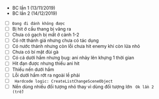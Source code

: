 * BC lần 1 (13/11/2019)
* BC lần 2 (14/12/2019)
- [ ] ```Đang đi đánh không được```
- [ ] Bị hit ở cầu thang bị văng ra
- [ ] Chưa có gạch bị mất ở cảnh 1-2
- [ ] Có rớt thánh giá nhưng chưa có tác dụng
- [ ] Có nước thánh nhưng còn lỗi chưa hit enemy khi còn lửa nhỏ
- [ ] Chưa có bí mật đùi gà
- [ ] Có cá dưới hầm nhưng bug: ani nhảy lên khựng 1 thời gian
- [ ] Hit đạn được nhưng thiếu ani hit
- [ ] Thiếu nến dưới hầm
- [ ] Lỗi dưới hầm rớt ra ngoài lề phải
- [ ] ``` Hardcode logic: CreateListChangeSceneObject```
- [ ] Nền dùng nhiều đối tượng nhỏ thay vì dùng đối tượng lớn
``` Ok lần 2 (trễ)```

